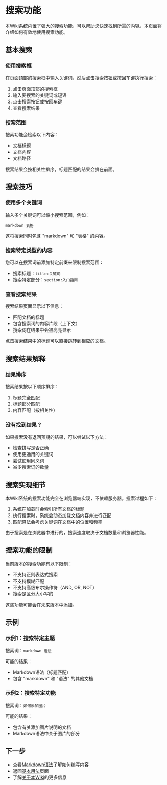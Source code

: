 # 搜索功能

本Wiki系统内置了强大的搜索功能，可以帮助您快速找到所需的内容。本页面将介绍如何有效地使用搜索功能。

## 基本搜索

### 使用搜索框

在页面顶部的搜索框中输入关键词，然后点击搜索按钮或按回车键执行搜索：

1. 点击页面顶部的搜索框
2. 输入要搜索的关键词或短语
3. 点击搜索按钮或按回车键
4. 查看搜索结果

### 搜索范围

搜索功能会检索以下内容：

- 文档标题
- 文档内容
- 文档路径

搜索结果会按相关性排序，标题匹配的结果会排在前面。

## 搜索技巧

### 使用多个关键词

输入多个关键词可以缩小搜索范围，例如：

```
markdown 表格
```

这将搜索同时包含 "markdown" 和 "表格" 的内容。

### 搜索特定类型的内容

您可以在搜索词前添加特定前缀来限制搜索范围：

- 搜索标题：`title:关键词`
- 搜索特定部分：`section:入门指南`

### 查看搜索结果

搜索结果页面显示以下信息：

- 匹配文档的标题
- 包含搜索词的内容片段（上下文）
- 搜索词在结果中会被高亮显示

点击搜索结果中的标题可以直接跳转到相应的文档。

## 搜索结果解释

### 结果排序

搜索结果按以下顺序排序：

1. 标题完全匹配
2. 标题部分匹配
3. 内容匹配（按相关性）

### 没有找到结果？

如果搜索没有返回预期的结果，可以尝试以下方法：

- 检查拼写是否正确
- 使用更通用的关键词
- 尝试使用同义词
- 减少搜索词的数量

## 搜索实现细节

本Wiki系统的搜索功能完全在浏览器端实现，不依赖服务器。搜索过程如下：

1. 系统在加载时会索引所有文档的标题
2. 执行搜索时，系统会动态加载文档内容并进行匹配
3. 匹配算法会考虑关键词在文档中的位置和频率

由于搜索是在浏览器中进行的，搜索速度取决于文档数量和浏览器性能。

## 搜索功能的限制

当前版本的搜索功能有以下限制：

- 不支持正则表达式搜索
- 不支持模糊匹配
- 不支持高级布尔操作符（AND, OR, NOT）
- 搜索是区分大小写的

这些功能可能会在未来版本中添加。

## 示例

### 示例1：搜索特定主题

搜索词：`markdown 语法`

可能的结果：
- Markdown语法（标题匹配）
- 包含 "markdown" 和 "语法" 的其他文档

### 示例2：搜索特定功能

搜索词：`如何添加图片`

可能的结果：
- 包含有关添加图片说明的文档
- Markdown语法中关于图片的部分

## 下一步

- 查看[Markdown语法](markdown-syntax)了解如何编写内容
- 返回[基本用法](../getting-started/basic-usage)页面
- 了解[关于本Wiki](../about)的更多信息
